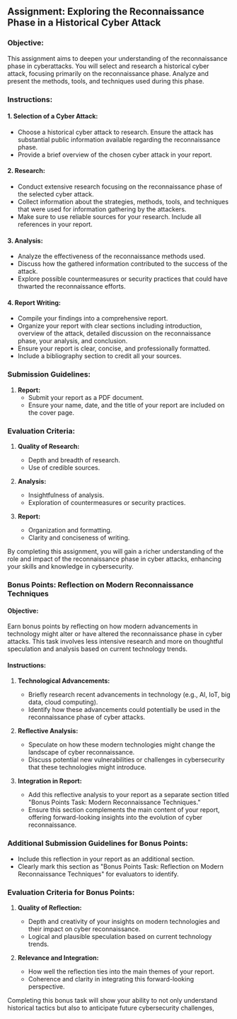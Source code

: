 ## Assignment: Exploring the Reconnaissance Phase in a Historical Cyber Attack

### Objective:

This assignment aims to deepen your understanding of the reconnaissance phase in cyberattacks. You will select and research a historical cyber attack, focusing primarily on the reconnaissance phase. Analyze and present the methods, tools, and techniques used during this phase.

### Instructions:

#### 1. **Selection of a Cyber Attack:**

- Choose a historical cyber attack to research. Ensure the attack has substantial public information available regarding the reconnaissance phase.
- Provide a brief overview of the chosen cyber attack in your report.

#### 2. **Research:**

- Conduct extensive research focusing on the reconnaissance phase of the selected cyber attack.
- Collect information about the strategies, methods, tools, and techniques that were used for information gathering by the attackers.
- Make sure to use reliable sources for your research. Include all references in your report.

#### 3. **Analysis:**

- Analyze the effectiveness of the reconnaissance methods used.
- Discuss how the gathered information contributed to the success of the attack.
- Explore possible countermeasures or security practices that could have thwarted the reconnaissance efforts.

#### 4. **Report Writing:**

- Compile your findings into a comprehensive report.
- Organize your report with clear sections including introduction, overview of the attack, detailed discussion on the reconnaissance phase, your analysis, and conclusion.
- Ensure your report is clear, concise, and professionally formatted.
- Include a bibliography section to credit all your sources.

### Submission Guidelines:

1. **Report:**
   - Submit your report as a PDF document.
   - Ensure your name, date, and the title of your report are included on the cover page.

### Evaluation Criteria:

1. **Quality of Research:**

   - Depth and breadth of research.
   - Use of credible sources.

1. **Analysis:**

   - Insightfulness of analysis.
   - Exploration of countermeasures or security practices.

1. **Report:**

   - Organization and formatting.
   - Clarity and conciseness of writing.

By completing this assignment, you will gain a richer understanding of the role and impact of the reconnaissance phase in cyber attacks, enhancing your skills and knowledge in cybersecurity.

### Bonus Points: Reflection on Modern Reconnaissance Techniques

#### Objective:
Earn bonus points by reflecting on how modern advancements in technology might alter or have altered the reconnaissance phase in cyber attacks. This task involves less intensive research and more on thoughtful speculation and analysis based on current technology trends.

#### Instructions:

1. **Technological Advancements:**
   - Briefly research recent advancements in technology (e.g., AI, IoT, big data, cloud computing).
   - Identify how these advancements could potentially be used in the reconnaissance phase of cyber attacks.

2. **Reflective Analysis:**
   - Speculate on how these modern technologies might change the landscape of cyber reconnaissance.
   - Discuss potential new vulnerabilities or challenges in cybersecurity that these technologies might introduce.

3. **Integration in Report:**
   - Add this reflective analysis to your report as a separate section titled "Bonus Points Task: Modern Reconnaissance Techniques."
   - Ensure this section complements the main content of your report, offering forward-looking insights into the evolution of cyber reconnaissance.

### Additional Submission Guidelines for Bonus Points:

- Include this reflection in your report as an additional section.
- Clearly mark this section as "Bonus Points Task: Reflection on Modern Reconnaissance Techniques" for evaluators to identify.

### Evaluation Criteria for Bonus Points:

1. **Quality of Reflection:**
   - Depth and creativity of your insights on modern technologies and their impact on cyber reconnaissance.
   - Logical and plausible speculation based on current technology trends.

2. **Relevance and Integration:**
   - How well the reflection ties into the main themes of your report.
   - Coherence and clarity in integrating this forward-looking perspective.

Completing this bonus task will show your ability to not only understand historical tactics but also to anticipate future cybersecurity challenges,

